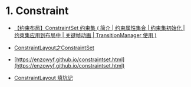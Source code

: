 # 1. Constraint

* [【约束布局】ConstraintSet 约束集 ( 简介 | 约束属性集合 | 约束集初始化 | 约束集应用到布局中 | 关键帧动画 | TransitionManager 使用 )](https://blog.csdn.net/shulianghan/article/details/105995175)

* [ConstraintLayout之ConstraintSet](https://www.jianshu.com/p/90604ef829eb)

* [https://enzowyf.github.io/constraintset.html](https://enzowyf.github.io/constraintset.html)

* [ConstraintLayout 填坑记](https://blog.nhtzj.com/280127131/)




